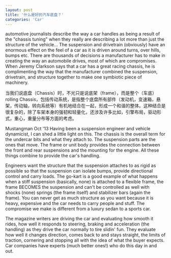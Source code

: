 ```yaml
---
layout: post
title: '什么是好的汽车底盘？'
categories: 'Car'
---
```


automotive journalists describe the way a car handles as being a result of the "chassis tuning" when they really are describing a lot more than just the structure of the vehicle... The suspension and drivetrain (obviously) have an enormous effect on the feel of a car as it is driven around turns, over hills, bumps etc. There are thousands of decisions a manufacturer has to make in creating the way an automobile drives, most of which are compromises. When Jeremy Clarkson says that a car has a great racing chassis, he is complimenting the way that the manufacturer combined the suspension, drivetrain, and structure together to make one symbiotic piece of machinery.

当我们说底盘（Chassis）时，不光只是说底架（frame），而是整个（车底）rolling Chassis，包括传动系统，是指整个底盘所有部件（发动机，变速箱，悬架，传动轴，转向系统等）有机地结合在一起，形成一个和谐的整体。这种结合是很复杂的，除了车架本身的强韧和轻量化，还涉及许多比如，引擎布局，驱动形式，重心，重量分布等方面的考虑。



Mustangman
Oct '13
Having been a suspension engineer and vehicle dynamicist, I can shed a little light on this. The chassis is the overall term for the undercar bits and what they attach to. The suspension parts are the ones that move. The frame or unit body provides the connection between the front and rear suspensions and the mounting for the engine. All these things combine to provide the car's handling.

Engineers want the structure that the suspension attaches to as rigid as possible so that the suspension can isolate bumps, provide directional control and carry loads. The go-kart is a good example of what happens when a stiff suspension (basically, none) is attached to a flexible frame, the frame BECOMES the suspension and can't be controlled as well with shocks (none) springs (the frame itself) and stabilizer bars (again the frame). You can never get as much structure as you want because it is heavy, expensive and the car needs to carry people and stuff. The compromise we make is different from a luxury sedan to a sports car.

The magazine writers are driving the car and evaluating how smooth it rides, how well it responds to steering, braking and acceleration (the handling) as they drive the car normally to tire slidin' fun. They evaluate how well it changes direction, comes back to and stays straight, the limits of traction, cornering and stopping all with the idea of what the buyer expects. Car companies have experts (much better ones!) who do this day in and out.